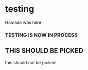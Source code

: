 # testing


Hamada was here


### TESTING IS NOW IN PROCESS
 ## THIS SHOULD BE PICKED
 
 this should not be picked

